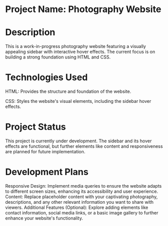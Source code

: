 # Project Name: Photography Website

# Description

This is a work-in-progress photography website featuring a visually appealing sidebar with interactive hover effects. The current focus is on building a strong foundation using HTML and CSS.

# Technologies Used

HTML: Provides the structure and foundation of the website.

CSS: Styles the website's visual elements, including the sidebar hover effects.

# Project Status

This project is currently under development. The sidebar and its hover effects are functional, but further elements like content and responsiveness are planned for future implementation.

# Development Plans

Responsive Design: Implement media queries to ensure the website adapts to different screen sizes, enhancing its accessibility and user experience.
Content: Replace placeholder content with your captivating photography, descriptions, and any other relevant information you want to share with viewers.
Additional Features (Optional): Explore adding elements like contact information, social media links, or a basic image gallery to further enhance your website's functionality.
